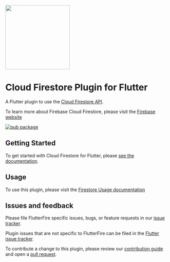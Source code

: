 [<img src="https://raw.githubusercontent.com/firebase/flutterfire/master/resources/flutter_favorite.png" width="200" />](https://flutter.dev/docs/development/packages-and-plugins/favorites)

# Cloud Firestore Plugin for Flutter

A Flutter plugin to use the [Cloud Firestore API](https://firebase.google.com/docs/firestore/).

To learn more about Firebase Cloud Firestore, please visit the [Firebase website](https://firebase.google.com/products/firestore)

[![pub package](https://img.shields.io/pub/v/cloud_firestore.svg)](https://pub.dev/packages/cloud_firestore)

## Getting Started

To get started with Cloud Firestore for Flutter, please [see the documentation](https://firebase.google.com/docs/firestore/quickstart).

## Usage

To use this plugin, please visit the [Firestore Usage documentation](https://firebase.google.com/docs/firestore/manage-data/add-data)

## Issues and feedback

Please file FlutterFire specific issues, bugs, or feature requests in our [issue tracker](https://github.com/firebase/flutterfire/issues/new).

Plugin issues that are not specific to FlutterFire can be filed in the [Flutter issue tracker](https://github.com/flutter/flutter/issues/new).

To contribute a change to this plugin,
please review our [contribution guide](https://github.com/firebase/flutterfire/blob/master/CONTRIBUTING.md)
and open a [pull request](https://github.com/firebase/flutterfire/pulls).

